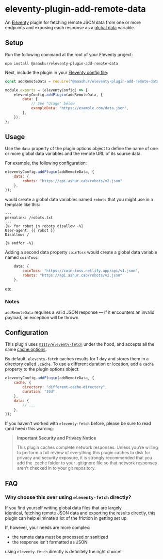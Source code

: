 # eleventy-plugin-add-remote-data

An [Eleventy](https://11ty.dev/) plugin for fetching remote JSON data from one or more endpoints and
exposing each response as a [global data](https://www.11ty.dev/docs/data-global-custom/) variable.

## Setup

Run the following command at the root of your Eleventy project:

```shell
npm install @aaashur/eleventy-plugin-add-remote-data
```

Next, include the plugin in your [Eleventy config file](https://www.11ty.dev/docs/config/#default-filenames):

```javascript
const addRemoteData = require("@aaashur/eleventy-plugin-add-remote-data");

module.exports = (eleventyConfig) => {
    eleventyConfig.addPlugin(addRemoteData, {
        data: {
            // See "Usage" below
            exampleData: "https://example.com/data.json",
        },
    });
};
```

## Usage

Use the `data` property of the plugin options object to define the name of one or more global data variables and the remote URL of its source data.

For example, the following configuration:

```javascript
eleventyConfig.addPlugin(addRemoteData, {
    data: {
        robots: "https://api.ashur.cab/robots/v2.json"
    },
});
```

would create a global data variables named `robots` that you might use in a template like this:

```njk
---
permalink: /robots.txt
---
{%- for robot in robots.disallow -%}
User-agent: {{ robot }}
Disallow: /

{% endfor -%}
```

Adding a second data property `coinToss` would create a global data variable named `coinToss`:

```javascript
    data: {
        coinToss: "https://coin-toss.netlify.app/api/v1.json",
        robots: "https://api.ashur.cab/robots/v2.json"
    },
```

etc.

### Notes

`addRemoteData` requires a valid JSON response — if it encounters an invalid payload, an exception will be thrown.

## Configuration

This plugin uses [`@11ty/eleventy-fetch`](https://www.npmjs.com/package/@11ty/eleventy-fetch) under the hood, and accepts all the same [cache options](https://www.11ty.dev/docs/plugins/fetch/#change-the-cache-duration).

By default, `eleventy-fetch` caches results for 1 day and stores them in a directory called `.cache`. To use a different duration or location, add a `cache` property to the plugin options object:

```javascript
eleventyConfig.addPlugin(addRemoteData, {
    cache: {
        directory: "different-cache-directory",
        duration: "30d",
    },
    data: {
        // ...
    },
});
```

If you haven't worked with `eleventy-fetch` before, please be sure to read (and heed) this warning:

> **Important Security and Privacy Notice**
>
> This plugin caches complete network responses. Unless you’re willing to perform a full review of everything this plugin caches to disk for privacy and security exposure, it is strongly recommended that you add the .cache folder to your .gitignore file so that network responses aren’t checked in to your git repository.

## FAQ

### Why choose this over using `eleventy-fetch` directly?

If you find yourself writing global data files that are largely identical, fetching remote JSON data and exporting the results directly, this plugin can help eliminate a lot of the friction in getting set up.

If, however, your needs are more complex:

- the remote data must be processed or sanitized
- the response isn't formatted as JSON

using `eleventy-fetch` directly is definitely the right choice!
